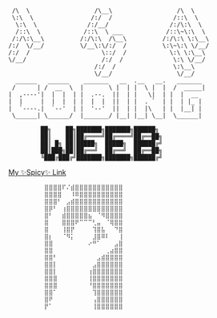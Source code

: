 
      
     /\  \                  /\__\                  /\  \             
     \:\  \                /:/  /                 /::\  \            
      \:\  \              /:/__/                 /:/\:\  \           
      /::\  \            /::\  \ ___            /::\~\:\  \          
     /:/\:\__\          /:/\:\  /\__\          /:/\:\ \:\__\         
    /:/  \/__/          \/__\:\/:/  /          \:\~\:\ \/__/         
    /:/  /                    \::/  /            \:\ \:\__\           
    \/__/                     /:/  /              \:\ \/__/           
                            /:/  /                \:\__\             
                            \/__/                  \/__/   
      ______   ______    _______   __  .__   __.   _______ 
     /      | /  __  \  |       \ |  | |  \ |  |  /  _____|
    |  ,----'|  |  |  | |  .--.  ||  | |   \|  | |  |  __  
    |  |     |  |  |  | |  |  |  ||  | |  . `  | |  | |_ | 
    |  `----.|  `--'  | |  '--'  ||  | |  |\   | |  |__| | 
     \______| \______/  |_______/ |__| |__| \__|  \______|
     
             ██╗    ██╗███████╗███████╗██████╗ 
             ██║    ██║██╔════╝██╔════╝██╔══██╗
             ██║ █╗ ██║█████╗  █████╗  ██████╔╝
             ██║███╗██║██╔══╝  ██╔══╝  ██╔══██╗
             ╚███╔███╔╝███████╗███████╗██████╔╝
             
<a href="https://www.youtube.com/watch?v=dQw4w9WgXcQ" target="_blank">My ✨Spicy✨ Link</a>     
         

              ⣿⣿⣿⣿⠏⠌⣾⣿⣿⣿⣿⣿⣿⣿⣿⣿⣿⣿
              ⣿⣿⣿⣿⠀⠀⠸⠿⣿⣿⣿⣿⣿⣿⣿⣿⣿⣿
              ⣿⣿⣿⠃⠀⣠⣾⣿⣿⣿⣿⣿⣿⣿⣿⣿⣿⣿
              ⣿⡿⠃⠀⢰⣿⣿⣿⣿⣿⣿⣿⣿⣿⣿⣿⣿⣿
              ⣿⠃⠀⠀⣾⣿⣿⣿⣿⣿⣦⠀⠈⠻⣿⣿⣿⣿
              ⣿⠀⠀⠀⣿⣿⣿⠟⠉⠉⠉⢃⣤⠀⠈⢿⣿⣿
              ⣿⠀⠀⠀⢸⣿⡟⠀⠀⠀⠀⢹⣿⣧⠀⠀⠙⣿
              ⣿⡆⠀⠀⠈⠻⡅⠀⠀⠀⠀⣸⣿⠿⠇⠀⠀⢸
              ⣿⣿⠀⠀⠀⠀⠀⠀⠀⠀⠔⠛⠁⠀⠀⠀⣠⣿
              ⣿⣿⠀⠀⠀⠀⠀⠀⠀⠀⠀⠀⠀⠀⢀⣴⣿⣿
              ⣿⣿⠃⠀⠀⠀⠀⠀⠀⠀⠀⠀⣠⣾⣿⣿⣿⣿
              ⣿⣿⡇⠀⠀⠀⠀⠀⠀⠀⠀⣠⣿⣿⣿⣿⣿⣿
              ⣿⣿⡇⠀⠀⠀⠀⠀⠀⠀⢰⣿⣿⣿⣿⣿⣿⣿
              ⣿⣿⣿⠀⠀⠀⠀⠀⠀⠀⢸⣿⣿⣿⣿⣿⣿⣿
              ⣿⣿⣿⠀⠀⠀⠀⠀⠀⠀⠘⣿⣿⣿⣿⣿⣿⣿
              ⣿⣿⠁⠀⠀⠀⠀⠀⠀⠀⠀⢹⣿⣿⣿⣿⣿⣿
              ⣿⠟⠀⠀⠀⠀⠀⠀⠀⠀⠀⢠⣿⣿⣿⣿⣿⣿
              ⡟⠁⠀⠀⠀⠀⠀⠀⠀⠀⠀⢸⣿⣿⣿⣿⣿⣿
